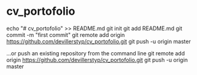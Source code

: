 # cv_portofolio
echo "# cv_portofolio" >> README.md
git init
git add README.md
git commit -m "first commit"
git remote add origin https://github.com/devillerstyp/cv_portofolio.git
git push -u origin master
                
…or push an existing repository from the command line
git remote add origin https://github.com/devillerstyp/cv_portofolio.git
git push -u origin master
